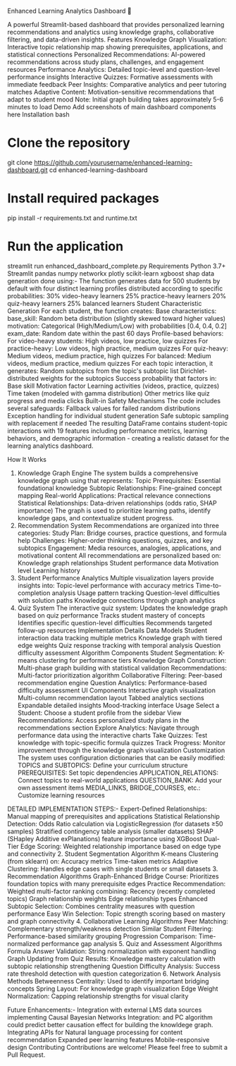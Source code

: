 Enhanced Learning Analytics Dashboard 🧠

A powerful Streamlit-based dashboard that provides personalized learning recommendations and analytics using knowledge graphs, collaborative filtering, and data-driven insights.
Features
Knowledge Graph Visualization: Interactive topic relationship map showing prerequisites, applications, and statistical connections
Personalized Recommendations: AI-powered recommendations across study plans, challenges, and engagement resources
Performance Analytics: Detailed topic-level and question-level performance insights
Interactive Quizzes: Formative assessments with immediate feedback
Peer Insights: Comparative analytics and peer tutoring matches
Adaptive Content: Motivation-sensitive recommendations that adapt to student mood
Note: Initial graph building takes approximately 5-6 minutes to load
Demo
Add screenshots of main dashboard components here
Installation
bash
# Clone the repository
git clone https://github.com/yourusername/enhanced-learning-dashboard.git
cd enhanced-learning-dashboard

# Install required packages
pip install -r requirements.txt and runtime.txt

# Run the application
streamlit run enhanced_dashboard_complete.py
Requirements
Python 3.7+
Streamlit
pandas
numpy
networkx
plotly
scikit-learn
xgboost
shap
data generation done using:-
The function generates data for 500 students by default with four distinct learning profiles distributed according to specific probabilities:
30% video-heavy learners
25% practice-heavy learners
20% quiz-heavy learners
25% balanced learners
Student Characteristic Generation
For each student, the function creates:
Base characteristics:
base_skill: Random beta distribution (slightly skewed toward higher values)
motivation: Categorical (High/Medium/Low) with probabilities [0.4, 0.4, 0.2]
exam_date: Random date within the past 60 days
Profile-based behaviors:
For video-heavy students: High videos, low practice, low quizzes
For practice-heavy: Low videos, high practice, medium quizzes
For quiz-heavy: Medium videos, medium practice, high quizzes
For balanced: Medium videos, medium practice, medium quizzes
For each topic interaction, it generates:
Random subtopics from the topic's subtopic list
Dirichlet-distributed weights for the subtopics
Success probability that factors in:
Base skill
Motivation factor
Learning activities (videos, practice, quizzes)
Time taken (modeled with gamma distribution)
Other metrics like quiz progress and media clicks
Built-in Safety Mechanisms
The code includes several safeguards:
Fallback values for failed random distributions
Exception handling for individual student generation
Safe subtopic sampling with replacement if needed
The resulting DataFrame contains student-topic interactions with 19 features including performance metrics, learning behaviors, and demographic information - creating a realistic dataset for the learning analytics dashboard.


How It Works
1. Knowledge Graph Engine
The system builds a comprehensive knowledge graph using  that represents:
Topic Prerequisites: Essential foundational knowledge
Subtopic Relationships: Fine-grained concept mapping
Real-world Applications: Practical relevance connections
Statistical Relationships: Data-driven relationships (odds ratio, SHAP importance)
The graph is used to prioritize learning paths, identify knowledge gaps, and contextualize student progress.
2. Recommendation System
Recommendations are organized into three categories:
Study Plan: Bridge courses, practice questions, and formula help
Challenges: Higher-order thinking questions, quizzes, and key subtopics
Engagement: Media resources, analogies, applications, and motivational content
All recommendations are personalized based on:
Knowledge graph relationships
Student performance data
Motivation level
Learning history
3. Student Performance Analytics
Multiple visualization layers provide insights into:
Topic-level performance with accuracy metrics
Time-to-completion analysis
Usage pattern tracking
Question-level difficulties with solution paths
Knowledge connections through graph analytics
4. Quiz System
The interactive quiz system:
Updates the knowledge graph based on quiz performance
Tracks student mastery of concepts
Identifies specific question-level difficulties
Recommends targeted follow-up resources
Implementation Details
Data Models
Student interaction data tracking multiple metrics
Knowledge graph with tiered edge weights
Quiz response tracking with temporal analysis
Question difficulty assessment
Algorithm Components
Student Segmentation: K-means clustering for performance tiers
Knowledge Graph Construction: Multi-phase graph building with statistical validation
Recommendations: Multi-factor prioritization algorithm
Collaborative Filtering: Peer-based recommendation engine
Question Analytics: Performance-based difficulty assessment
UI Components
Interactive graph visualization
Multi-column recommendation layout
Tabbed analytics sections
Expandable detailed insights
Mood-tracking interface
Usage
Select a Student: Choose a student profile from the sidebar
View Recommendations: Access personalized study plans in the recommendations section
Explore Analytics: Navigate through performance data using the interactive charts
Take Quizzes: Test knowledge with topic-specific formula quizzes
Track Progress: Monitor improvement through the knowledge graph visualization
Customization
The system uses configuration dictionaries that can be easily modified:
TOPICS and SUBTOPICS: Define your curriculum structure
PREREQUISITES: Set topic dependencies
APPLICATION_RELATIONS: Connect topics to real-world applications
QUESTION_BANK: Add your own assessment items
MEDIA_LINKS, BRIDGE_COURSES, etc.: Customize learning resources


DETAILED IMPLEMENTATION STEPS:-
Expert-Defined Relationships: Manual mapping of prerequisites and applications
Statistical Relationship Detection:
Odds Ratio calculation via LogisticRegression (for datasets ≥50 samples)
Stratified contingency table analysis (smaller datasets)
SHAP (SHapley Additive exPlanations) feature importance using XGBoost
Dual-Tier Edge Scoring: Weighted relationship importance based on edge type and connectivity
2. Student Segmentation Algorithm
K-means Clustering (from sklearn) on:
Accuracy metrics
Time-taken metrics
Adaptive Clustering: Handles edge cases with single students or small datasets
3. Recommendation Algorithms
Graph-Enhanced Bridge Course: Prioritizes foundation topics with many prerequisite edges
Practice Recommendation: Weighted multi-factor ranking combining:
Recency (recently completed topics)
Graph relationship weights
Edge relationship types
Enhanced Subtopic Selection: Combines centrality measures with question performance
Easy Win Selection: Topic strength scoring based on mastery and graph connectivity
4. Collaborative Learning Algorithms
Peer Matching: Complementary strength/weakness detection
Similar Student Filtering: Performance-based similarity grouping
Progression Comparison: Time-normalized performance gap analysis
5. Quiz and Assessment Algorithms
Formula Answer Validation: String normalization with exponent handling
Graph Updating from Quiz Results: Knowledge mastery calculation with subtopic relationship strengthening
Question Difficulty Analysis: Success rate threshold detection with question categorization
6. Network Analysis Methods
Betweenness Centrality: Used to identify important bridging concepts
Spring Layout: For knowledge graph visualization
Edge Weight Normalization: Capping relationship strengths for visual clarity


Future Enhancements:-
Integration with external LMS data sources
 implementing Causal Bayesian Networks Integration: and PC algorithm could predict better causation effect for building the knowldege graph.
Integrating APIs for Natural language processing for content recommendation
Expanded peer learning features
Mobile-responsive design
Contributing
Contributions are welcome! Please feel free to submit a Pull Request.
